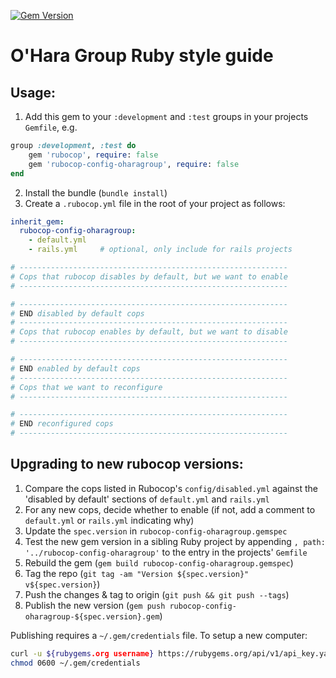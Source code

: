 [![Gem Version](https://badge.fury.io/rb/rubocop-config-oharagroup.svg)](https://badge.fury.io/rb/rubocop-config-oharagroup)

O'Hara Group Ruby style guide
=============================

## Usage:

1. Add this gem to your `:development` and `:test` groups in your projects `Gemfile`, e.g.

```ruby
group :development, :test do
	gem 'rubocop', require: false
	gem 'rubocop-config-oharagroup', require: false
end
```

2. Install the bundle (`bundle install`)
3. Create a `.rubocop.yml` file in the root of your project as follows:

```yaml
inherit_gem:
  rubocop-config-oharagroup:
    - default.yml
    - rails.yml		# optional, only include for rails projects

# ------------------------------------------------------------
# Cops that rubocop disables by default, but we want to enable
# ------------------------------------------------------------

# ------------------------------------------------------------
# END disabled by default cops
# ------------------------------------------------------------
# Cops that rubocop enables by default, but we want to disable
# ------------------------------------------------------------

# ------------------------------------------------------------
# END enabled by default cops
# ------------------------------------------------------------
# Cops that we want to reconfigure
# ------------------------------------------------------------

# ------------------------------------------------------------
# END reconfigured cops
# ------------------------------------------------------------
```

## Upgrading to new rubocop versions:

1. Compare the cops listed in Rubocop's `config/disabled.yml` against the 'disabled by default' sections of `default.yml` and `rails.yml`
2. For any new cops, decide whether to enable (if not, add a comment to `default.yml` or `rails.yml` indicating why)
3. Update the `spec.version` in `rubocop-config-oharagroup.gemspec`
4. Test the new gem version in a sibling Ruby project by appending `, path: '../rubocop-config-oharagroup'` to the entry in the projects' `Gemfile`
5. Rebuild the gem (`gem build rubocop-config-oharagroup.gemspec`)
6. Tag the repo (`git tag -am "Version ${spec.version}" v${spec.version}`)
7. Push the changes & tag to origin (`git push && git push --tags`)
8. Publish the new version (`gem push rubocop-config-oharagroup-${spec.version}.gem`)

Publishing requires a `~/.gem/credentials` file. To setup a new computer:

```bash
curl -u ${rubygems.org username} https://rubygems.org/api/v1/api_key.yaml > ~/.gem/credentials
chmod 0600 ~/.gem/credentials
```